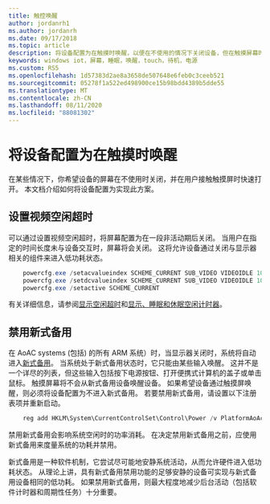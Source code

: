 ```yaml
---
title: 触控唤醒
author: jordanrh1
ms.author: jordanrh
ms.date: 09/17/2018
ms.topic: article
description: 将设备配置为在触摸时唤醒，以便在不使用的情况下关闭设备，但在触摸屏幕时可以快速打开。 设置视频空闲超时。
keywords: windows iot，屏幕，睡眠，唤醒，touch，待机，电源
ms.custom: RS5
ms.openlocfilehash: 1d57383d2ae8a3658de507648e6feb0c3ceeb521
ms.sourcegitcommit: 05278f1a522ed498900ce15b98bdd4389b5dde55
ms.translationtype: MT
ms.contentlocale: zh-CN
ms.lasthandoff: 08/11/2020
ms.locfileid: "88081302"
---
```

# <a name="configure-your-device-to-wake-on-touch"></a>将设备配置为在触摸时唤醒

在某些情况下，你希望设备的屏幕在不使用时关闭，并在用户接触触摸屏时快速打开。 本文档介绍如何将设备配置为实现此方案。

## <a name="setting-a-video-idle-timeout"></a>设置视频空闲超时

可以通过设置视频空闲超时，将屏幕配置为在一段非活动期后关闭。 当用户在指定的时间长度未与设备交互时，屏幕将会关闭。 这将允许设备通过关闭与显示器相关的组件来进入低功耗状态。

```powershell
    powercfg.exe /setacvalueindex SCHEME_CURRENT SUB_VIDEO VIDEOIDLE 10
    powercfg.exe /setdcvalueindex SCHEME_CURRENT SUB_VIDEO VIDEOIDLE 10
    powercfg.exe /setactive SCHEME_CURRENT
```

有关详细信息，请参阅[显示空闲超时](/windows-hardware/customize/power-settings/display-settings-display-idle-timeout)和[显示、睡眠和休眠空闲计时器](/windows-hardware/design/device-experiences/display--sleep--and-hibernate-idle-timers)。

## <a name="disabling-modern-standby"></a>禁用新式备用

在 AoAC systems (包括) 的所有 ARM 系统）时，当显示器关闭时，系统将自动进入[新式备用](/windows-hardware/design/device-experiences/modern-standby)。 当系统处于新式备用状态时，它只能由某些输入唤醒。 这并不是一个详尽的列表，但这些输入包括按下电源按钮、打开便携式计算机的盖子或单击鼠标。 触摸屏幕将不会从新式备用设备唤醒设备。 如果希望设备通过触摸屏唤醒，则必须将设备配置为不进入新式备用。 若要禁用新式备用，请设置以下注册表项并重新启动。

```powershell
    reg add HKLM\System\CurrentControlSet\Control\Power /v PlatformAoAcOverride /t REG_DWORD /d 0
```
    
禁用新式备用会影响系统空闲时的功率消耗。 在决定禁用新式备用之前，应使用新式备用来度量系统的功耗并禁用。

新式备用是一种软件机制，它尝试尽可能地安静系统活动，从而允许硬件进入低功耗状态。 从理论上讲，具有新式备用禁用功能的足够安静的设备可实现与新式备用设备相同的低功耗。 如果禁用新式备用，则最大程度地减少后台活动（包括软件计时器和周期性任务）十分重要。
